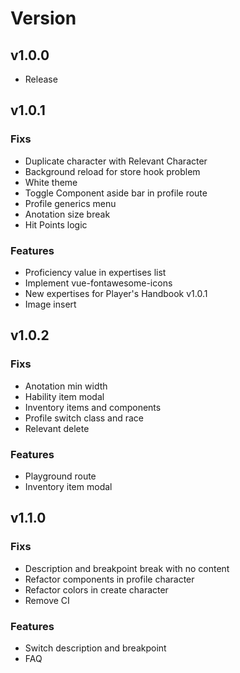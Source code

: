 # Version

## v1.0.0

- Release

## v1.0.1

### Fixs

- Duplicate character with Relevant Character
- Background reload for store hook problem
- White theme
- Toggle Component aside bar in profile route
- Profile generics menu
- Anotation size break
- Hit Points logic

### Features

- Proficiency value in expertises list
- Implement vue-fontawesome-icons
- New expertises for Player's Handbook v1.0.1
- Image insert

## v1.0.2

### Fixs

- Anotation min width
- Hability item modal
- Inventory items and components
- Profile switch class and race
- Relevant delete

### Features

- Playground route
- Inventory item modal

## v1.1.0

### Fixs

- Description and breakpoint break with no content
- Refactor components in profile character
- Refactor colors in create character
- Remove CI

### Features

- Switch description and breakpoint
- FAQ
